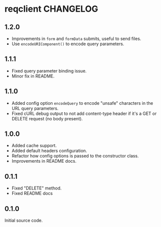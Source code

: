 reqclient CHANGELOG
===================


1.2.0
-----

* Improvements in `form` and `formData` submits, useful
  to send files.
* Use `encodeURIComponent()` to encode query parameters.


1.1.1
-----

* Fixed query parameter binding issue.
* Minor fix in README.


1.1.0
-----

* Added config option `encodeQuery` to encode "unsafe" characters
  in the URL query parameters.
* Fixed cURL debug output to not add content-type header
  if it's a GET or DELETE request (no body present).


1.0.0
-----

* Added cache support.
* Added default headers configuration.
* Refactor how config options is passed to
  the constructor class.
* Improvements in README docs.


0.1.1
-----

* Fixed "DELETE" method.
* Fixed README docs


0.1.0
-----

Initial source code.
